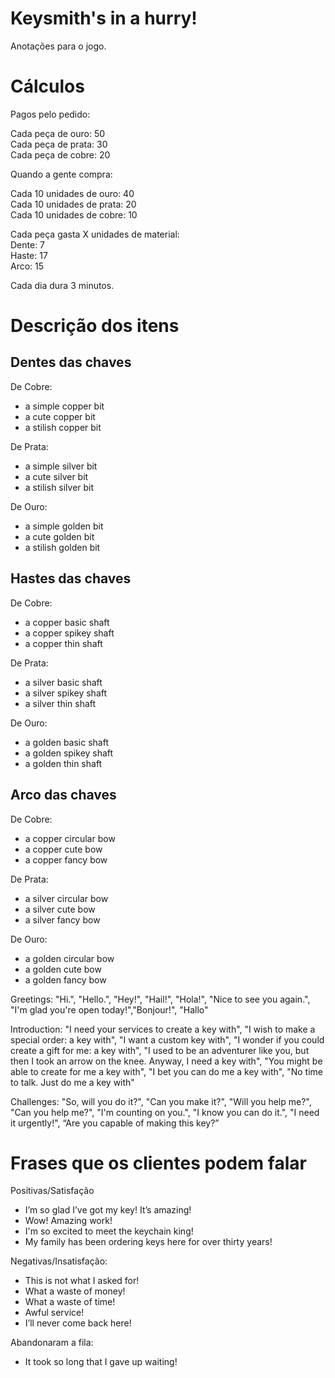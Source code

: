 # Keysmith's in a hurry!

Anotações para o jogo.

# Cálculos

Pagos pelo pedido:

Cada peça de ouro: 50  
Cada peça de prata: 30  
Cada peça de cobre: 20

Quando a gente compra:

Cada 10 unidades de ouro: 40  
Cada 10 unidades de prata: 20  
Cada 10 unidades de cobre: 10

Cada peça gasta X unidades de material:  
Dente: 7  
Haste: 17  
Arco: 15

Cada dia dura 3 minutos.

# Descrição dos itens

## Dentes das chaves

De Cobre:

*   a simple copper bit
*   a cute copper bit
*   a stilish copper bit

De Prata:

*   a simple silver bit
*   a cute silver bit
*   a stilish silver bit

De Ouro:

*   a simple golden bit
*   a cute golden bit
*   a stilish golden bit

## Hastes das chaves

De Cobre:

*   a copper basic shaft
*   a copper spikey shaft
*   a copper thin shaft

De Prata:

*   a silver basic shaft
*   a silver spikey shaft
*   a silver thin shaft

De Ouro:

*   a golden basic shaft
*   a golden spikey shaft
*   a golden thin shaft

## Arco das chaves

De Cobre:

*   a copper circular bow
*   a copper cute bow
*   a copper fancy bow

De Prata:

*   a silver circular bow
*   a silver cute bow
*   a silver fancy bow

De Ouro:

*   a golden circular bow
*   a golden cute bow
*   a golden fancy bow

Greetings: "Hi.", "Hello.", "Hey!", "Hail!", "Hola!", "Nice to see you again.", "I'm glad you're open today!","Bonjour!", "Hallo"

Introduction: "I need your services to create a key with", "I wish to make a special order: a key with", "I want a custom key with", "I wonder if you could create a gift for me: a key with", "I used to be an adventurer like you, but then I took an arrow on the knee. Anyway, I need a key with", "You might be able to create for me a key with", "I bet you can do me a key with", "No time to talk. Just do me a key with"

Challenges: "So, will you do it?", "Can you make it?", "Will you help me?", "Can you help me?", "I'm counting on you.", "I know you can do it.", "I need it urgently!", “Are you capable of making this key?”

# Frases que os clientes podem falar

Positivas/Satisfação

*   I’m so glad I’ve got my key! It’s amazing!
*   Wow! Amazing work!
*   I'm so excited to meet the keychain king!
*   My family has been ordering keys here for over thirty years!

Negativas/Insatisfação:

*   This is not what I asked for!
*   What a waste of money!
*   What a waste of time!
*   Awful service!
*   I’ll never come back here!

Abandonaram a fila:

*   It took so long that I gave up waiting!